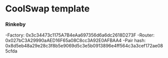 # CoolSwap template

### Rinkeby
<!-- 
- Factory: 0x6Bd5A1A63ffF10De3c6B7C667040E9AE1B47fDf2
- Router: 0xA4E1f3fD10E2397f58926E215Ed331D7cDA14056
- Pair hash: 0xaf88dd15a55596feb9d67243c727bfd6144af12453963809bc91f0cfcf8241bc -->

  -Factory: 0x3c34473c1175A7B4eAa697356d6a6dc2618D273F
  -Router: 0x027bC3A29990aAED16F65a08C8cc3A92E0AFBAA4
  -Pair hash: 0x8d5eb48a29e28c3f8b5e9069d5c3e5b0913896e4ff564c3a3cef172ae085cfda

